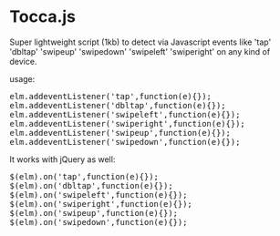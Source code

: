 Tocca.js
========

Super lightweight script (1kb) to detect via Javascript events like 'tap' 'dbltap' 'swipeup'  'swipedown'  'swipeleft'  'swiperight' on any kind of device.

usage:
<pre lang="javascript">
elm.addeventListener('tap',function(e){});
elm.addeventListener('dbltap',function(e){});
elm.addeventListener('swipeleft',function(e){});
elm.addeventListener('swiperight',function(e){});
elm.addeventListener('swipeup',function(e){});
elm.addeventListener('swipedown',function(e){});
</pre>

It works with jQuery as well:
<pre lang="javascript">
$(elm).on('tap',function(e){});
$(elm).on('dbltap',function(e){});
$(elm).on('swipeleft',function(e){});
$(elm).on('swiperight',function(e){});
$(elm).on('swipeup',function(e){});
$(elm).on('swipedown',function(e){});
</pre>

